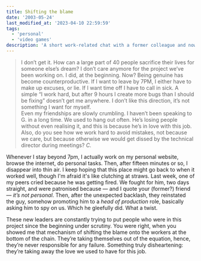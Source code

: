 ```yaml
---
title: Shifting the blame
date: '2003-05-24'
last_modified_at: '2023-04-10 22:59:59'
tags:
  - 'personal'
  - 'video games'
description: 'A short work-related chat with a former colleague and now friend, during an unhappy crunch time.'
---
```

> I don’t get it. How can a large part of 40 people sacrifice their lives for someone else’s dream? I don’t care anymore for the project we’ve been working on. I did, at the beginning. Now? Being genuine has become counterproductive. If I want to leave by 7PM, I either have to make up excuses, or lie. If I want time off I have to call in sick. A simple “I work hard, but after 9 hours I create more bugs than I should be fixing” doesn’t get me anywhere. I don’t like this direction, it’s not something I want for myself.<br>
> Even my friendships are slowly crumbling. I haven’t been speaking to G. in a long time. We used to hang out often. He’s losing people without even realising it, and this is because he’s in love with this job. Also, do you see how we work hard to avoid mistakes, not because we care, but because otherwise we would get dissed by the technical director during meetings?
<cite>C.</cite>

Whenever I stay beyond 7pm, I actually work on my personal website, browse the internet, do personal tasks. Then, after fifteen minutes or so, I disappear into thin air. I keep hoping that this place might go back to when it worked well, though I'm afraid it's like clutching at straws. Last week, one of my peers cried because he was getting fired. We fought for him, two days straight, and were patronised because — and I quote your (former?) friend — *it’s not personal*. Then, after the unexpected backlash, they reinstated the guy, somehow promoting him to a *head of production* role, basically asking him to spy on us. Which he gleefully did. What a twist.

These new leaders are constantly trying to put people who were in this project since the beginning under scrutiny. You were right, when you showed me that mechanism of shifting the blame onto the workers at the bottom of the chain. They’re taking themselves out of the equation, hence, they’re never responsible for any failure. Something truly disheartening: they’re taking away the love we used to have for this job.